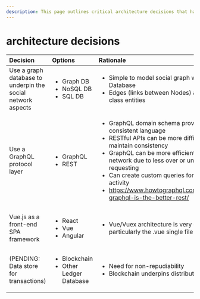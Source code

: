 ```yaml
---
description: This page outlines critical architecture decisions that have been made
---
```


# architecture decisions

<table>
  <thead>
    <tr>
      <th style="text-align:left">Decision</th>
      <th style="text-align:left">Options</th>
      <th style="text-align:left">Rationale</th>
      <th style="text-align:left">Implications</th>
    </tr>
  </thead>
  <tbody>
    <tr>
      <td style="text-align:left">Use a graph database to underpin the social network aspects</td>
      <td style="text-align:left">
        <ul>
          <li>Graph DB</li>
          <li>NoSQL DB</li>
          <li>SQL DB</li>
        </ul>
      </td>
      <td style="text-align:left">
        <ul>
          <li>Simple to model social graph with Graph Database</li>
          <li>Edges (links between Nodes) are first class entities</li>
        </ul>
      </td>
      <td style="text-align:left"></td>
    </tr>
    <tr>
      <td style="text-align:left">Use a GraphQL protocol layer</td>
      <td style="text-align:left">
        <ul>
          <li>GraphQL</li>
          <li>REST</li>
        </ul>
      </td>
      <td style="text-align:left">
        <ul>
          <li>GraphQL domain schema provides consistent language</li>
          <li>RESTful APIs can be more difficult to maintain consistency</li>
          <li>GraphQL can be more efficient on network due to less over or under requesting</li>
          <li>Can create custom queries for each activity</li>
          <li><a href="https://www.howtographql.com/basics/1-graphql-is-the-better-rest/">https://www.howtographql.com/basics/1-graphql-is-the-better-rest/</a>
          </li>
        </ul>
      </td>
      <td style="text-align:left">Will need to train dev team in GraphQL</td>
    </tr>
    <tr>
      <td style="text-align:left">Vue.js as a front-end SPA framework</td>
      <td style="text-align:left">
        <ul>
          <li>React</li>
          <li>Vue</li>
          <li>Angular</li>
        </ul>
      </td>
      <td style="text-align:left">
        <ul>
          <li>Vue/Vuex architecture is very clean, particularly the .vue single file</li>
        </ul>
      </td>
      <td style="text-align:left">Need to ensure Dev team on board with this</td>
    </tr>
    <tr>
      <td style="text-align:left">(PENDING: Data store for transactions)</td>
      <td style="text-align:left">
        <ul>
          <li>Blockchain</li>
          <li>Other Ledger Database</li>
        </ul>
      </td>
      <td style="text-align:left">
        <ul>
          <li>Need for non-repudiability</li>
          <li>Blockchain underpins distributed trust</li>
        </ul>
      </td>
      <td style="text-align:left">May be overkill. Dev training.</td>
    </tr>
  </tbody>
</table>